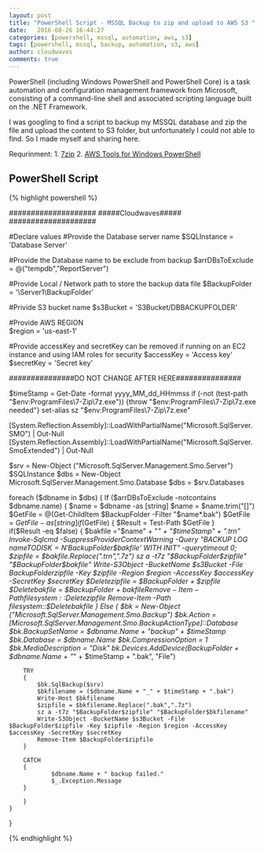 ```yaml
---
layout: post
title: "PowerShell Script - MSSQL Backup to zip and upload to AWS S3 "
date:   2016-08-26 16:44:27
categories: [powershell, mssql, automation, aws, s3]
tags: [powershell, mssql, backup, automation, s3, aws]
author: cloudwaves
comments: true
---
```


PowerShell (including Windows PowerShell and PowerShell Core) is a task automation <!--more-->and configuration management framework from Microsoft, consisting of a command-line shell and associated scripting language built on the .NET Framework.

I was googling to find a script to backup my MSSQL database and zip the file and upload the content to S3 folder, but unfortunately I could not able to find. So I made myself and sharing here.

Requrinment:
    1.  [7zip][7zip]
    2.  [AWS Tools for Windows PowerShell][awspstools]

## PowerShell Script

{% highlight powershell %}

####################
#####Cloudwaves#####
####################

#Declare values
#Provide the Database server name
$SQLInstance = 'Database Server'

#Provide the Database name to be exclude from backup
$arrDBsToExclude = @("tempdb","ReportServer")

#Provide Local / Network path to store the backup data file
$BackupFolder = '\\Server1\BackupFolder\'

#Privide S3 bucket name
$s3Bucket = 'S3Bucket/DBBACKUPFOLDER'

#Provide AWS REGION 	
$region = 'us-east-1'

#Provide accessKey and secretKey can be removed if running on an EC2 instance and using IAM roles for security
$accessKey = 'Access key'
$secretKey = 'Secret key'

###############DO NOT CHANGE AFTER HERE###############

$timeStamp = Get-Date -format yyyy_MM_dd_HHmmss 
if (-not (test-path "$env:ProgramFiles\7-Zip\7z.exe")) {throw "$env:ProgramFiles\7-Zip\7z.exe needed"} 
set-alias sz "$env:ProgramFiles\7-Zip\7z.exe" 

[System.Reflection.Assembly]::LoadWithPartialName("Microsoft.SqlServer.SMO") | Out-Null
[System.Reflection.Assembly]::LoadWithPartialName("Microsoft.SqlServer.SmoExtended") | Out-Null
 
$srv = New-Object ("Microsoft.SqlServer.Management.Smo.Server") $SQLInstance
$dbs = New-Object Microsoft.SqlServer.Management.Smo.Database 
$dbs = $srv.Databases 

foreach ($dbname in $dbs) 
{ 
	If ($arrDBsToExclude -notcontains $dbname.name)
	{
		$name = $dbname -as [string]
		$name = $name.trim("[]") 
		$GetFile = @(Get-ChildItem $BackupFolder -Filter "$name*.bak") 
		$GetFile = $GetFile -as [string] 
 		if ($GetFile)
		{
			$Result = Test-Path  $GetFile
		}	
		if($Result -eq $false)
		{
			$bakfile ="$name" + "_" + "$timeStamp" + ".trn"
			Invoke-Sqlcmd -SuppressProviderContextWarning -Query "BACKUP LOG $name TO DISK=N'$BackupFolder$bakfile' WITH INIT" -querytimeout 0;
			$zipfile = $bakfile.Replace(".trn",".7z") 
			sz a -t7z "$BackupFolder$zipfile" "$BackupFolder$bakfile" 
			Write-S3Object -BucketName $s3Bucket -File $BackupFolder$zipfile -Key $zipfile -Region $region -AccessKey $accessKey -SecretKey $secretKey
			$Deletezipfile = $BackupFolder + $zipfile
			$Deletebakfile = $BackupFolder + $bakfile
			Remove-Item  -Path filesystem::$Deletezipfile 
			Remove-Item  -Path filesystem::$Deletebakfile
		}
		Else 
		{
			$bk = New-Object ("Microsoft.SqlServer.Management.Smo.Backup") 
			$bk.Action = [Microsoft.SqlServer.Management.Smo.BackupActionType]::Database 
			$bk.BackupSetName = $dbname.Name + "_backup_" + $timeStamp
			$bk.Database = $dbname.Name 
			$bk.CompressionOption = 1 
 			$bk.MediaDescription = "Disk"
   			$bk.Devices.AddDevice($BackupFolder + $dbname.Name + "_" + $timeStamp + ".bak", "File")

   		TRY 
		{
 			$bk.SqlBackup($srv)
 			$bkfilename = ($dbname.Name + "_" + $timeStamp + ".bak")
			Write-Host $bkfilename 
			$zipfile = $bkfilename.Replace(".bak",".7z") 
			sz a -t7z "$BackupFolder$zipfile" "$BackupFolder$bkfilename" 
			Write-S3Object -BucketName $s3Bucket -File $BackupFolder$zipfile -Key $zipfile -Region $region -AccessKey $accessKey -SecretKey $secretKey
			Remove-Item $BackupFolder$zipfile
   		} 

   		CATCH 
   		{
     			$dbname.Name + " backup failed."
     			$_.Exception.Message
   		} 

  		}
	}
}

{% endhighlight %}

[7zip]: http://www.7-zip.org/download.html
[awspstools]: https://aws.amazon.com/powershell/
